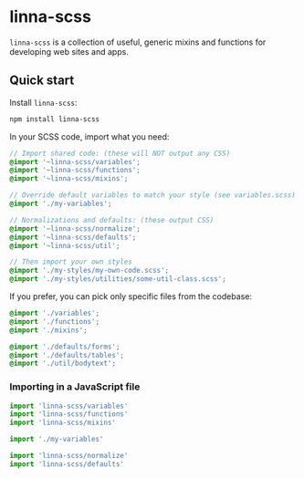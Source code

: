 # linna-scss

`linna-scss` is a collection of useful, generic mixins and functions for developing web sites and apps.

## Quick start

Install `linna-scss`:

```sh
npm install linna-scss
```

In your SCSS code, import what you need:

```scss
// Import shared code: (these will NOT output any CSS)
@import '~linna-scss/variables';
@import '~linna-scss/functions';
@import '~linna-scss/mixins';

// Override default variables to match your style (see variables.scss)
@import './my-variables';

// Normalizations and defaults: (these output CSS)
@import '~linna-scss/normalize';
@import '~linna-scss/defaults';
@import '~linna-scss/util';

// Then import your own styles
@import './my-styles/my-own-code.scss';
@import './my-styles/utilities/some-util-class.scss';
```

If you prefer, you can pick only specific files from the codebase:

```scss
@import './variables';
@import './functions';
@import './mixins';

@import './defaults/forms';
@import './defaults/tables';
@import './util/bodytext';
```

### Importing in a JavaScript file

```js
import 'linna-scss/variables'
import 'linna-scss/functions'
import 'linna-scss/mixins'

import './my-variables'

import 'linna-scss/normalize'
import 'linna-scss/defaults'
```
